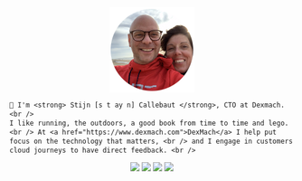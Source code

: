 <p align="center" font-size=18px>
    <img src="img/profile_round.png" height="150" width="150" align="center"/>
    
    👋 I'm <strong> Stijn [s t ay n] Callebaut </strong>, CTO at Dexmach. <br />
    I like running, the outdoors, a good book from time to time and lego. <br /> At <a href="https://www.dexmach.com">DexMach</a> I help put focus on the technology that matters, <br /> and I engage in customers cloud journeys to have direct feedback. <br />
</p>
<p align="center">
    <a href="https://callebaut.io" target="_blank" rel="noopener noreferrer me" title="personal website" style="color:white;text-decoration : none;">
        <img src="https://img.icons8.com/bubbles/50/internet.png">
    </a>
    <a href="https://callebaut.io" target="_blank" rel="noopener noreferrer me" title="LinkedIn" style="color:white;text-decoration : none;">
        <img src="https://img.icons8.com/bubbles/50/linkedin.png">
    </a>
    <a href="https://callebaut.io" target="_blank" rel="noopener noreferrer me" title="Twitter" style="color:white;text-decoration : none;">
        <img src="https://img.icons8.com/bubbles/50/twitter.png">
    </a>
    <a href="https://callebaut.io" target="_blank" rel="noopener noreferrer me" title="Goodreads books" style="color:white;text-decoration : none;">
        <img src="https://img.icons8.com/bubbles/50/ibooks.png">
    </a>
</p>
